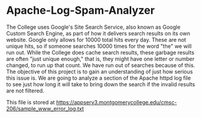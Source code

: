 # Apache-Log-Spam-Analyzer

The College uses Google's Site Search Service, also known as Google Custom Search Engine, as part of how it delivers search results on its own website.
Google only allows for 10000 total hits every day.  These are not unique hits, so if someone searches 10000 times for the word "the" we will run out.
While the College does cache search results, these garbage results are often "just unique enough," that is, they might have one letter or number changed, to run up that count.
We have run out of searches because of this.
The objective of this project is to gain an understanding of just how serious this issue is. We are going to analyze a section of the Apache httpd log file to see just how long it will take to bring down the search if the invalid results are not filtered.


This file is stored at https://appserv3.montgomerycollege.edu/cmsc-206/sample_www_error_log.txt
